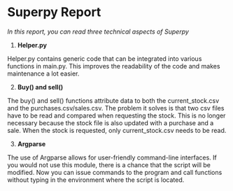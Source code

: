 

# Superpy Report
*In this report, you can read three technical aspects of Superpy*

1. **Helper.py**

Helper.py contains generic code that can be integrated into various functions in main.py. This improves the readability of the code and makes maintenance a lot easier.

2. **Buy() and sell()**

The buy() and sell() functions attribute data to both the current_stock.csv and the purchases.csv/sales.csv. The problem it solves is that two csv files have to be read and compared when requesting the stock. This is no longer necessary because the stock file is also updated with a purchase and a sale. When the stock is requested, only current_stock.csv needs to be read.

3. **Argparse**

The use of Argparse allows for user-friendly command-line interfaces. If you would not use this module, there is a chance that the script will be modified. Now you can issue commands to the program and call functions without typing in the environment where the script is located.
